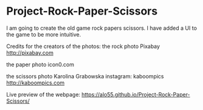 # Project-Rock-Paper-Scissors
I am going to create the old game rock papers scissors. I have added a UI to the game to be more intuitive.

Credits for the creators of the photos:
the rock photo
Pixabay 
http://pixabay.com

the paper photo
icon0.com 

the scissors photo
Karolina Grabowska
instagram: kaboompics
http://kaboompics.com

Live preview of the webpage: https://alo55.github.io/Project-Rock-Paper-Scissors/
